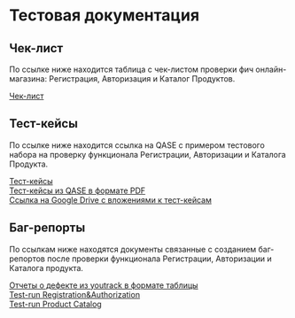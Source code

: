 # Тестовая документация

## Чек-лист

По ссылке ниже находится таблица с чек-листом проверки фич онлайн-магазина: Регистрация, Авторизация и Каталог Продуктов.

[Чек-лист](https://docs.google.com/spreadsheets/d/1oe2zdBQYyhuyMlTmMDmUBqI8PqUKXDXa9HWLvfWAq58/edit#gid=0)

## Тест-кейсы

По ссылке ниже находится ссылка на QASE с примером тестового набора на проверку функционала Регистрации, Авторизации и Каталога Продукта.

[Тест-кейсы](https://app.qase.io/project/G7?author=199&previewMode=side&suite=44&tab=&view=1) <br>
[Тест-кейсы из QASE в формате PDF](https://github.com/asyawrr/docs/files/15203698/G7-2024-05-03.pdf) <br>
[Ссылка на Google Drive с вложениями к тест-кейсам](https://drive.google.com/drive/folders/1iClsH4NgzMveseVZcXdYnb2WAJn95Sm0?usp=sharing)

## Баг-репорты

По ссылкам ниже находятся документы связанные с созданием баг-репортов после проверки функционала Регистрации, Авторизации и Каталога продукта.

[Отчеты о дефекте из youtrack в формате таблицы](https://docs.google.com/spreadsheets/d/1uVHAXftnPKpnNWSooYtbNYxQsbYwaCbXKaFL2GwCgyg/edit?usp=sharing) <br>
[Test-run Registration&Authorization](https://github.com/asyawrr/docs/files/15214182/G7-Test%2Brun%2B2024_05_05%2BRegistration%2B.%2BAuthorization.pdf) <br>
[Test-run Product Catalog](https://github.com/asyawrr/docs/files/15214183/G7-Test%2Brun%2B2024_05_05.Product.Catalog.pdf) <br>
